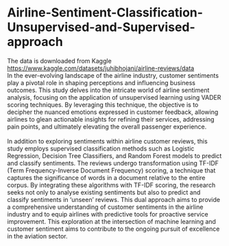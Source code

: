 # Airline-Sentiment-Classification-Unsupervised-and-Supervised-approach
The data is downloaded from Kaggle https://www.kaggle.com/datasets/juhibhojani/airline-reviews/data <br>
In the ever-evolving landscape of the airline industry, customer sentiments play a pivotal role in shaping perceptions and influencing business outcomes. This study delves into the intricate world of airline sentiment analysis, focusing on the application of unsupervised learning using VADER scoring techniques. By leveraging this technique, the objective is to decipher the nuanced emotions expressed in customer feedback, allowing airlines to glean actionable insights for refining their services, addressing pain points, and ultimately elevating the overall passenger experience.<br><br>
In addition to exploring sentiments within airline customer reviews, this study employs supervised classification methods such as Logistic Regression, Decision Tree Classifiers, and Random Forest models to predict and classify sentiments. The reviews undergo transformation using TF-IDF (Term Frequency-Inverse Document Frequency) scoring, a technique that captures the significance of words in a document relative to the entire corpus. By integrating these algorithms with TF-IDF scoring, the research seeks not only to analyse existing sentiments but also to predict and classify sentiments in ‘unseen’ reviews. This dual approach aims to provide a comprehensive understanding of customer sentiments in the airline industry and to equip airlines with predictive tools for proactive service improvement. This exploration at the intersection of machine learning and customer sentiment aims to contribute to the ongoing pursuit of excellence in the aviation sector.

